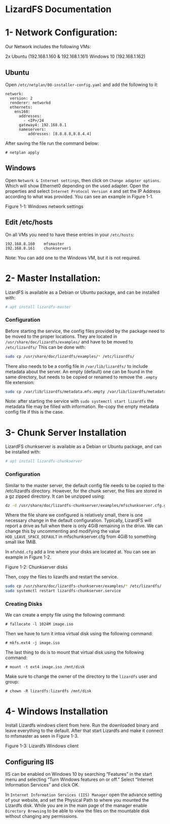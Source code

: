 # LizardFS Documentation



# 1- Network Configuration:
Our Network includes the following VMs:

2x Ubuntu (192.168.1.160 & 192.168.1.161)
Windows 10 (192.168.1.162)

## Ubuntu

Open `/etc/netplan/00-installer-config.yaml` and add the following to it:

```
network:
  version: 2
  renderer: networkd
  ethernets:
    ens160:
      addresses:
        - <IP>/24
      gateway4: 192.168.8.1
      nameservers:
          addresses: [8.8.8.8,8.8.4.4]
```
After saving the file run the command below:
```
# netplan apply
```

## Windows

Open `Network & Internet settings`, then click on `Change adapter options`. Which will show Ethernet0 depending on the used adapter. Open the properties and select `Internet Protocol Version 4` and set the IP Address according to what was provided. You can see an  example in Figure 1-1.

Figure 1-1: Windows network settings



## Edit /etc/hosts

On all VMs you need to have these entries in your `/etc/hosts`:

```
192.168.8.160    mfsmaster
192.168.8.161    chunkserver1
```

Note: You can add one to the Windows VM, but it is not required.
# 2- Master Installation:
LizardFS is available as a Debian or Ubuntu package, and can be installed with:
```bash
# apt install lizardfs-master
```
### Configuration
Before starting the service, the config files provided by the package need to be moved to the proper locations. They are located in ```/usr/share/doc/lizardfs/examples/``` and have to be moved to ```/etc/lizardfs/``` This can be done with:
```bash
sudo cp /usr/share/doc/lizardfs/examples/* /etc/lizardfs/
```

There also needs to be a config file in ```/var/lib/lizardfs/``` to include metadata about the server. An empty (default) one can be found in the same directory, but needs to be copied or renamed to remove the ```.empty``` file extension:
```bash
sudo cp /var/lib/lizardfs/metadata.mfs.empty /var/lib/lizardfs/metadata.mfs
```

Note: after starting the service with ```sudo systemctl start lizardfs``` the metadata file may be filled with information. Re-copy the empty metadata config file if this is the case.
# 3- Chunk Server Installation
LizardFS chunkserver is available as a Debian or Ubuntu package, and can be installed with:
```bash
# apt install lizardfs-chunkserver
```
### Configuration
Similar to the master server, the default config file needs to be copied to the /etc/lizardfs directory. However, for the chunk server, the files are stored in a gz zipped directory. It can be unzipped using:
```bash
dz -d /usr/share/doc/lizardfs-chunkserver/examples/mfschunkserver.cfg.gz
```
Where the file share we configured is relatively small, there is one necessary change in the default configuration. Typically, LizardFS will report a drive as full when there is only 4GiB remaining in the drive. We can change this by uncommenting and modifying the value ```HDD_LEAVE_SPACE_DEFAULT``` in mfschunkserver.cfg from 4GiB to something small like 1MiB.

In `mfshdd.cfg` add a line where your disks are located at. You can see an example in Figure 1-2.

Figure 1-2: Chunkserver disks


Then, copy the files to lizardfs and restart the service.
```bash
sudo cp /usr/share/doc/lizardfs-chunkserver/examples/* /etc/lizardfs/
sudo systemctl restart lizardfs-chunkserver.service
```

### Creating Disks
We can create a empty file using the following command:
```
# fallocate -l 1024M image.iso
```
Then we have to turn it intoa virtual disk using the following command:
```
# mkfs.ext4 -j image.iso
```
The last thing to do is to mount that virtual disk using the following command:
```
# mount -t ext4 image.iso /mnt/disk
```
Make sure to change the owner of the directory to the `lizardfs` user and group:
```
# chown -R lizardfs:lizardfs /mnt/disk
```

# 4- Windows Installation
Install Lizardfs windows client from here. Run the downloaded binary and leave everything to the default. After that start Lizardfs and make it connect to mfsmaster as seen in Figure 1-3.


Figure 1-3: Lizardfs Windows client

## Configuring IIS

IIS can be enabled on Windows 10 by searching “Features” in the start menu and selecting “Turn Windows features on or off.” Select “Internet Information Services” and click OK.

In `Internet Information Services (IIS) Manager` open the advance setting of your website, and set the Physical Path to where you mounted the Lizardfs disk. While you are in the main page of the manager enable `Directory Browsing` to be able to view the files on the mountable disk without changing any permissions.
